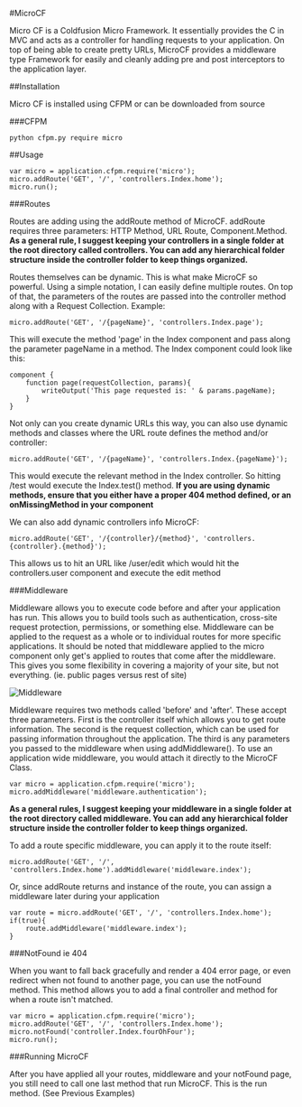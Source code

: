 #MicroCF

Micro CF is a Coldfusion Micro Framework.  It essentially provides the C in MVC and acts as a controller for handling requests to your application.  On top of being able to create pretty URLs, MicroCF provides a middleware type Framework for easily and cleanly adding pre and post interceptors to the application layer.

##Installation

Micro CF is installed using CFPM or can be downloaded from source

###CFPM

    python cfpm.py require micro

##Usage

    var micro = application.cfpm.require('micro');
    micro.addRoute('GET', '/', 'controllers.Index.home');
    micro.run();

###Routes

Routes are adding using the addRoute method of MicroCF.  addRoute requires three parameters: HTTP Method, URL Route, Component.Method.  __As a general rule, I suggest keeping your controllers in a single folder at the root directory called controllers.  You can add any hierarchical folder structure inside the controller folder to keep things organized.__

Routes themselves can be dynamic.  This is what make MicroCF so powerful.  Using a simple notation, I can easily define multiple routes.  On top of that, the parameters of the routes are passed into the controller method along with a Request Collection.  Example:

    micro.addRoute('GET', '/{pageName}', 'controllers.Index.page');

This will execute the method 'page' in the Index component and pass along the parameter pageName in a method.  The Index component could look like this:

    component {
        function page(requestCollection, params){
            writeOutput('This page requested is: ' & params.pageName);
        }
    }

Not only can you create dynamic URLs this way, you can also use dynamic methods and classes where the URL route defines the method and/or controller:

    micro.addRoute('GET', '/{pageName}', 'controllers.Index.{pageName}');

This would execute the relevant method in the Index controller.  So hitting /test would execute the Index.test() method.  **If you are using dynamic methods, ensure that you either have a proper 404 method defined, or an onMissingMethod in your component**

We can also add dynamic controllers info MicroCF:

    micro.addRoute('GET', '/{controller}/{method}', 'controllers.{controller}.{method}');

This allows us to hit an URL like /user/edit which would hit the controllers.user component and execute the edit method

###Middleware

Middleware allows you to execute code before and after your application has run.  This allows you to build tools such as authentication, cross-site request protection, permissions, or something else.  Middleware can be applied to the request as a whole or to individual routes for more specific applications. It should be noted that middleware applied to the micro component only get's applied to routes that come after the middleware.  This gives you some flexibility in covering a majority of your site, but not everything. (ie. public pages versus rest of site)

![Middleware](http://www.slimframework.com/docs/images/middleware.png)

Middleware requires two methods called 'before' and 'after'.  These accept three parameters. First is the controller itself which allows you to get route information.  The second is the request collection, which can be used for passing information throughout the application.  The third is any parameters you passed to the middleware when using addMiddleware().  To use an application wide middleware, you would attach it directly to the MicroCF Class.

    var micro = application.cfpm.require('micro');
    micro.addMiddleware('middleware.authentication');

__As a general rules, I suggest keeping your middleware in a single folder at the root directory called middleware.  You can add any hierarchical folder structure inside the controller folder to keep things organized.__

To add a route specific middleware, you can apply it to the route itself:

    micro.addRoute('GET', '/', 'controllers.Index.home').addMiddleware('middleware.index');

Or, since addRoute returns and instance of the route, you can assign a middleware later during your application

    var route = micro.addRoute('GET', '/', 'controllers.Index.home');
    if(true){
        route.addMiddleware('middleware.index');
    }

###NotFound ie 404

When you want to fall back gracefully and render a 404 error page, or even redirect when not found to another page, you can use the notFound method.  This method allows you to add a final controller and method for when a route isn't matched.

    var micro = application.cfpm.require('micro');
    micro.addRoute('GET', '/', 'controllers.Index.home');
    micro.notFound('controller.Index.fourOhFour');
    micro.run();

###Running MicroCF

After you have applied all your routes, middleware and your notFound page, you still need to call one last method that run MicroCF.  This is the run method. (See Previous Examples)

